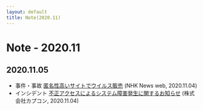 ```yaml
---
layout: default
title: Note(2020.11)
---
```


# Note - 2020.11

## 2020.11.05

- <span class="badges warn">事件・事故</span> [匿名性高いサイトでウイルス販売](https://www3.nhk.or.jp/tokai-news/20201104/3000013668.html) (NHK News web, 2020.11.04)
- <span class="badges danger">インシデント</span> [不正アクセスによるシステム障害発生に関するお知らせ](http://www.capcom.co.jp/ir/news/html/201104.html) (株式会社カプコン, 2020.11.04)